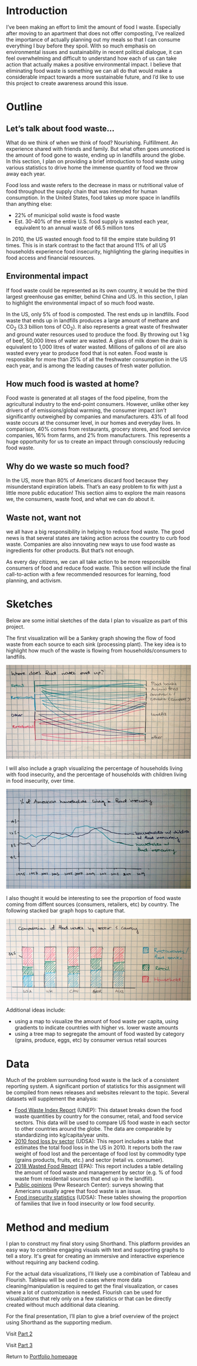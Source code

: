 # Introduction

I’ve been making an effort to limit the amount of food I waste. Especially after moving to an apartment that does not offer composting, I’ve realized the importance of actually planning out my meals so that I can consume everything I buy before they spoil. With so much emphasis on environmental issues and sustainability in recent political dialogue, it can feel overwhelming and difficult to understand how each of us can take action that actually makes a positive environmental impact. I believe that eliminating food waste is something we can all do that would make a considerable impact towards a more sustainable future, and I’d like to use this project to create awareness around this issue. 

# Outline
## Let’s talk about food waste… 

What do we think of when we think of food? Nourishing. Fulfillment. An experience shared with friends and family. But what often goes unnoticed is the amount of food gone to waste, ending up in landfills around the globe. In this section, I plan on providing a brief introduction to food waste using various statistics to drive home the immense quantity of food we throw away each year. 

Food loss and waste refers to the decrease in mass or nutritional value of food throughout the supply chain that was intended for human consumption.  In the United States, food takes up more space in landfills than anything else: 
-	22% of municipal solid waste is food waste
-	Est. 30-40% of the entire U.S. food supply is wasted each year, equivalent to an annual waste of 66.5 million tons

In 2010, the US wasted enough food to fill the empire state building 91 times. This is in stark contrast to the fact that around 11% of all US households experience food insecurity, highlighting the glaring inequities in food access and financial resources. 

## Environmental impact

If food waste could be represented as its own country, it would be the third largest greenhouse gas emitter, behind China and US.  In this section, I plan to highlight the environmental impact of so much food waste.

In the US, only 5% of food is composted. The rest ends up in landfills. Food waste that ends up in landfills produces a large amount of methane and CO<sub>2</sub> (3.3 billion tons of CO<sub>2</sub>). It also represents a great waste of freshwater and ground water resources used to produce the food. By throwing out 1 kg of beef, 50,000 litres of water are wasted. A glass of milk down the drain is equivalent to 1,000 litres of water wasted. Millions of gallons of oil are also wasted every year to produce food that is not eaten.  Food waste is responsible for more than 25% of all the freshwater consumption in the US each year, and is among the leading causes of fresh water pollution. 

## How much food is wasted at home? 

Food waste is generated at all stages of the food pipeline, from the agricultural industry to the end-point consumers. However, unlike other key drivers of of emissions/global warming, the consumer impact *isn't* significantly outweighed by companies and manufacturers. 43% of all food waste occurs at the consumer level, in our homes and everyday lives. In comparison, 40% comes from restaurants, grocery stores, and food service companies, 16% from farms, and 2% from manufacturers. This represents a huge opportunity for us to create an impact through consciously reducing food waste. 

## Why do we waste so much food? 

In the US, more than 80% of Americans discard food because they misunderstand expiration labels.  That’s an easy problem to fix with just a little more public education! This section aims to explore the main reasons we, the consumers, waste food, and what we can do about it. 

## Waste not, want not

we all have a big responsibility in helping to reduce food waste. The good news is that several states are taking action across the country to curb food waste. Companies are also innovating new ways to use food waste as ingredients for other products. But that’s not enough.

As every day citizens, we can all take action to be more responsible consumers of food and reduce food waste. This section will include the final call-to-action with a few recommended resources for learning, food planning, and activism.  

# Sketches

Below are some initial sketches of the data I plan to visualize as part of this project.

The first visualization will be a Sankey graph showing the flow of food waste from each source to each sink (processing plant). The key idea is to highlight how much of the waste is flowing from households/consumers to landfills.

![Sankey](/final_project/sankey_sketch.jpg)

I will also include a graph visualizing the percentage of households living with food insecurity, and the percentage of households with children living in food insecurity, over time.

![insecurity](/final_project/insecurity_sketch.jpg)

I also thought it would be interesting to see the proportion of food waste coming from diffent sources (consumers, retailers, etc) by country. The following stacked bar graph hops to capture that. 

![waste_source](/final_project/waste_country_sketch.jpg)

Additional ideas include:
- using a map to visualize the amount of food waste per capita, using gradients to indicate countries with higher vs. lower waste amounts
- using a tree map to segregate the amount of food wasted by category (grains, produce, eggs, etc) by consumer versus retail sources 

# Data

Much of the problem surrounding food waste is the lack of a consistent reporting system. A significant portion of statistics for this assignment will be compiled from news releases and websites relevant to the topic. Several datasets will supplement the analysis: 

-	[Food Waste Index Report](https://www.unep.org/resources/report/unep-food-waste-index-report-2021) (UNEP): This dataset breaks down the food waste quantities by country for the consumer, retail, and food service sectors. This data will be used to compare US food waste in each sector to other countries around the globe. The data are comparable by standardizing into kg/capita/year units. 
- [2010 food loss by sector](https://www.ers.usda.gov/data-products/food-availability-per-capita-data-system/loss-adjusted-food-availability-documentation/) (UDSA): This report includes a table that estimates the total food loss in the US in 2010. It reports both the raw weight of food lost and the percentage of food lost by commodity type (grains products, fruits, etc.) and sector (retail vs. consumer). 
- [2018 Wasted Food Report](https://www.epa.gov/facts-and-figures-about-materials-waste-and-recycling/food-material-specific-data) (EPA): This report includes a table detailing the amount of food waste and management by sector (e.g. % of food waste from residentail sources that end up in the landfill).
-	[Public opinions](https://www.pewresearch.org/fact-tank/2019/12/19/americans-say-theyre-changing-behaviors-to-help-the-environment-but-is-it-making-a-difference/) (Pew Research Center): surveys showing that Americans usually agree that food waste is an issue.
-	[Food insecurity statistics](https://www.ers.usda.gov/topics/food-nutrition-assistance/food-security-in-the-us/key-statistics-graphics.aspx) (UDSA): These tables showing the proportion of families that live in food insecurity or low food security.

# Method and medium

I plan to construct my final story using Shorthand. This platform provides an easy way to combine engaging visuals with text and supporting graphs to tell a story. It's great for creating an immersive and interactive experience without requiring any backend coding.

For the actual data visualizations, I’ll likely use a combination of Tableau and Flourish. Tableau will be used in cases where more data cleaning/manipulation is required to get the final visualization, or cases where a lot of customization is needed. Flourish can be used for visualizations that rely only on a few statistics or that can be directly created without much additional data cleaning. 

For the final presentation, I’ll plan to give a brief overview of the project using Shorthand as the supporting medium. 


Visit [Part 2](/final_project_part_2.md)

Visit [Part 3](/final_project_part_3.md)

Return to [Portfolio homepage](/README.md)


